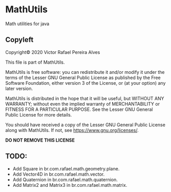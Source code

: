 # MathUtils
Math utilities for java

## Copyleft

 Copyright© 2020 Victor Rafael Pereira Alves

 This file is part of MathUtils.

 MathUtils is free software: you can redistribute it and/or modify it under the terms of the
Lesser GNU General Public License as published by the Free Software Foundation, either version 3
of the License, or (at your option) any later version.

 MathUtils is distributed in the hope that it will be useful, but WITHOUT ANY WARRANTY; without
even the implied warranty of MERCHANTABILITY or FITNESS FOR A PARTICULAR PURPOSE. See the Lesser
GNU General Public License for more details.

 You should have received a copy of the Lesser GNU General Public License along with MathUtils.
If not, see <https://www.gnu.org/licenses/>.

 **DO NOT REMOVE THIS LICENSE**

## TODO:
* Add Square in br.com.rafael.math.geometry.plane.
* Add Vector4D in br.com.rafael.math.vector.
* Add Quaternion in br.com.rafael.math.quaternion.
* Add Matrix2 and Matrix3 in br.com.rafael.math.matrix.
